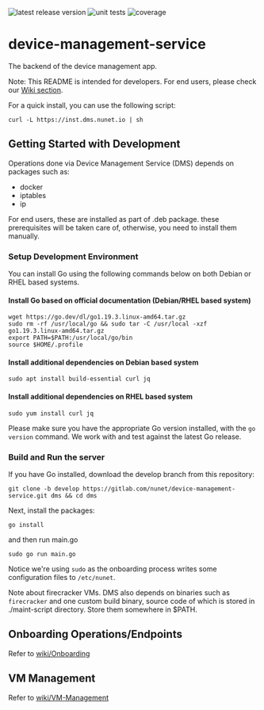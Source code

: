 ![latest release version](https://gitlab.com/nunet/device-management-service/-/badges/release.svg) ![unit tests](https://gitlab.com/nunet/device-management-service/badges/develop/pipeline.svg) ![coverage](https://gitlab.com/nunet/device-management-service/badges/develop/coverage.svg)

# device-management-service


The backend of the device management app.

Note: This README is intended for developers. For end users, please check our [Wiki section](https://gitlab.com/nunet/device-management-service/-/wikis/home).

For a quick install, you can use the following script:
```
curl -L https://inst.dms.nunet.io | sh
```

## Getting Started with Development

Operations done via Device Management Service (DMS) depends on packages such as:

- docker
- iptables
- ip

For end users, these are installed as part of .deb package. these prerequisites will be taken care of, otherwise, you need to install them manually.

### Setup Development Environment

You can install Go using the following commands below on both Debian or RHEL based systems.

#### Install Go based on official documentation (Debian/RHEL based system)
```
wget https://go.dev/dl/go1.19.3.linux-amd64.tar.gz
sudo rm -rf /usr/local/go && sudo tar -C /usr/local -xzf go1.19.3.linux-amd64.tar.gz
export PATH=$PATH:/usr/local/go/bin
source $HOME/.profile
```
#### Install additional dependencies on Debian based system

```
sudo apt install build-essential curl jq
```

#### Install additional dependencies on RHEL based system

```
sudo yum install curl jq
```

Please make sure you have the appropriate Go version installed, with the `go version` command. We work with and test against the latest Go release.

### Build and Run the server


If you have Go installed, download the develop branch from this repository:

    git clone -b develop https://gitlab.com/nunet/device-management-service.git dms && cd dms

Next, install the packages:

    go install

and then run main.go

    sudo go run main.go

Notice we're using `sudo` as the onboarding process writes some configuration files to `/etc/nunet`.

Note about firecracker VMs. DMS also depends on binaries such as `firecracker` and one custom build binary, source code of which is stored in ./maint-script directory. Store them somewhere in $PATH.


## Onboarding Operations/Endpoints

Refer to [wiki/Onboarding](https://gitlab.com/nunet/device-management-service/-/wikis/Onboarding)

## VM Management

Refer to [wiki/VM-Management](https://gitlab.com/nunet/device-management-service/-/wikis/VM-Management)
